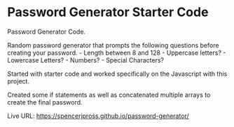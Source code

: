 # Password Generator Starter Code

Password Generator Code.

Random password generator that prompts the following questions before creating your password.
    - Length between 8 and 128
    - Uppercase letters?
    - Lowercase Letters?
    - Numbers?
    - Special Characters?

Started with starter code and worked specifically on the Javascript with this project.  

Created some if statements as well as concatenated multiple arrays to create the final password.

Live URL:  https://spencerjpross.github.io/password-generator/